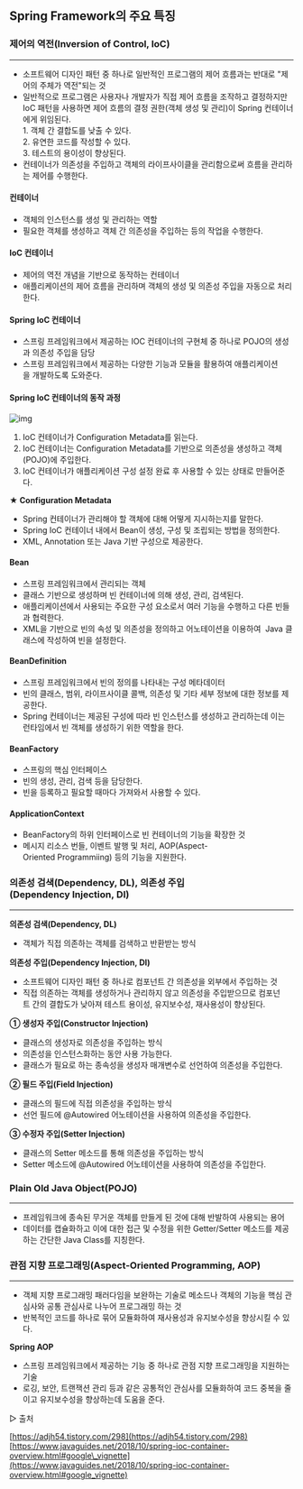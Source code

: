 ## **Spring Framework의 주요 특징**

### **제어의 역전(Inversion of Control, IoC)**

---

-   소프트웨어 디자인 패턴 중 하나로 일반적인 프로그램의 제어 흐름과는 반대로 "제어의 주체가 역전"되는 것
-   일반적으로 프로그램은 사용자나 개발자가 직접 제어 흐름을 조작하고 결정하지만  
    IoC 패턴을 사용하면 제어 흐름의 결정 권한(객체 생성 및 관리)이 Spring 컨테이너에게 위임된다.  
    1\. 객체 간 결합도를 낮출 수 있다.  
    2\. 유연한 코드를 작성할 수 있다.  
    3\. 테스트의 용이성이 향상된다.
-   컨테이너가 의존성을 주입하고 객체의 라이프사이클을 관리함으로써 흐름을 관리하는 제어를 수행한다.

#### **컨테이너**

-   객체의 인스턴스를 생성 및 관리하는 역할
-   필요한 객체를 생성하고 객체 간 의존성을 주입하는 등의 작업을 수행한다.

#### **IoC 컨테이너**

-   제어의 역전 개념을 기반으로 동작하는 컨테이너
-   애플리케이션의 제어 흐름을 관리하며 객체의 생성 및 의존성 주입을 자동으로 처리한다.

#### **Spring IoC 컨테이너**

-   스프링 프레임워크에서 제공하는 IOC 컨테이너의 구현체 중 하나로 POJO의 생성과 의존성 주입을 담당
-   스프링 프레임워크에서 제공하는 다양한 기능과 모듈을 활용하여 애플리케이션을 개발하도록 도와준다.

#### **Spring IoC 컨테이너의 동작 과정**

![img](https://github.com/user-attachments/assets/172d485c-f362-4f0d-9986-c47e8fdc2548)

1.  IoC 컨테이너가 Configuration Metadata를 읽는다.
2.  IoC 컨테이너는 Configuration Metadata를 기반으로 의존성을 생성하고 객체(POJO)에 주입한다.
3.  IoC 컨테이너가 애플리케이션 구성 설정 완료 후 사용할 수 있는 상태로 만들어준다.

**★ Configuration Metadata**

-   Spring 컨테이너가 관리해야 할 객체에 대해 어떻게 지시하는지를 말한다. 
-   Spring IoC 컨테이너 내에서 Bean이 생성, 구성 및 조립되는 방법을 정의한다.
-   XML, Annotation 또는 Java 기반 구성으로 제공한다.

#### **Bean**

-   스프링 프레임워크에서 관리되는 객체
-   클래스 기반으로 생성하며 빈 컨테이너에 의해 생성, 관리, 검색된다.
-   애플리케이션에서 사용되는 주요한 구성 요소로서 여러 기능을 수행하고 다른 빈들과 협력한다.
-   XML을 기반으로 빈의 속성 및 의존성을 정의하고 어노테이션을 이용하여  Java 클래스에 작성하여 빈을 설정한다.

#### **BeanDefinition**

-   스프링 프레임워크에서 빈의 정의를 나타내는 구성 메타데이터
-   빈의 클래스, 범위, 라이프사이클 콜백, 의존성 및 기타 세부 정보에 대한 정보를 제공한다.
-   Spring 컨테이너는 제공된 구성에 따라 빈 인스턴스를 생성하고 관리하는데 이는 런타임에서 빈 객체를 생성하기 위한 역할을 한다.

#### **BeanFactory**

-   스프링의 핵심 인터페이스
-   빈의 생성, 관리, 검색 등을 담당한다.
-   빈을 등록하고 필요할 때마다 가져와서 사용할 수 있다.

#### **ApplicationContext**

-   BeanFactory의 하위 인터페이스로 빈 컨테이너의 기능을 확장한 것
-   메시지 리소스 번들, 이벤트 발행 및 처리, AOP(Aspect-Oriented Programmiing) 등의 기능을 지원한다.

### **의존성 검색(Dependency, DL), 의존성 주입(Dependency Injection, DI)**

---

**의존성 검색(Dependency, DL)**

-   객체가 직접 의존하는 객체를 검색하고 반환받는 방식

**의존성 주입(Dependency Injection, DI)**

-   소프트웨어 디자인 패턴 중 하나로 컴포넌트 간 의존성을 외부에서 주입하는 것
-   직접 의존하는 객체를 생성하거나 관리하지 않고 의존성을 주입받으므로 컴포넌트 간의 결합도가 낮아져 테스트 용이성, 유지보수성, 재사용성이 향상된다.

**① 생성자 주입(Constructor Injection)**

-   클래스의 생성자로 의존성을 주입하는 방식
-   의존성을 인스턴스화하는 동안 사용 가능한다.
-   클래스가 필요로 하는 종속성을 생성자 매개변수로 선언하여 의존성을 주입한다.

**② 필드 주입(Field Injection)**

-   클래스의 필드에 직접 의존성을 주입하는 방식
-   선언 필드에 @Autowired 어노테이션을 사용하여 의존성을 주입한다.

**③ 수정자 주입(Setter Injection)**

-   클래스의 Setter 메소드를 통해 의존성을 주입하는 방식
-   Setter 메소드에 @Autowired 어노테이션을 사용하여 의존성을 주입한다.

### **Plain Old Java Object(POJO)**

---

-   프레임워크에 종속된 무거운 객체를 만들게 된 것에 대해 반발하여 사용되는 용어
-   데이터를 캡슐화하고 이에 대한 접근 및 수정을 위한 Getter/Setter 메소드를 제공하는 간단한 Java Class를 지칭한다.

### **관점 지향 프로그래밍(Aspect-Oriented Programming, AOP)**

---

-   객체 지향 프로그래밍 패러다임을 보완하는 기술로 메소드나 객체의 기능을 핵심 관심사와 공통 관심사로 나누어 프로그래밍 하는 것
-   반복적인 코드를 하나로 묶어 모듈화하여 재사용성과 유지보수성을 향상시킬 수 있다.

**Spring AOP** 

-   스프링 프레임워크에서 제공하는 기능 중 하나로 관점 지향 프로그래밍을 지원하는 기술
-   로깅, 보안, 트랜잭션 관리 등과 같은 공통적인 관심사를 모듈화하여 코드 중복을 줄이고 유지보수성을 향상하는데 도움을 준다.

▷ 출처

[https://adjh54.tistory.com/298](https://adjh54.tistory.com/298)  
[https://www.javaguides.net/2018/10/spring-ioc-container-overview.html#google\_vignette](https://www.javaguides.net/2018/10/spring-ioc-container-overview.html#google_vignette)